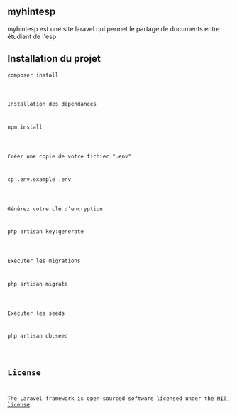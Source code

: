 ## myhintesp
myhintesp est une site laravel qui permet le partage de documents entre étudiant de l'esp 

<h2> Installation du projet</h2>
<code>composer install</p>

<p>Installation des dépendances</p>
<p>npm install</p>

<p>Créer une copie de votre fichier ".env"</p>
<p>cp .env.example .env</p>

<p>Générez votre clé d’encryption</p>
<p>php artisan key:generate</p>

<p>Exécuter les migrations</p>
<p>php artisan migrate</p>

<p>Exécuter les seeds</p>
<p>php artisan db:seed</p>



## License

The Laravel framework is open-sourced software licensed under the [MIT license](https://opensource.org/licenses/MIT).
